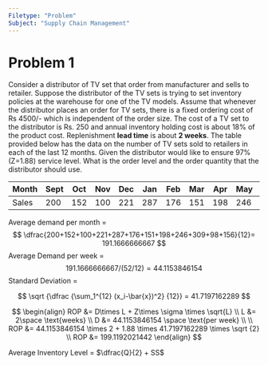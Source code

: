 ```yaml
---
Filetype: "Problem"
Subject: "Supply Chain Management"
---
```


# Problem 1
Consider a distributor of TV set that order from manufacturer and sells to retailer. Suppose the distributor of the TV sets is trying to set inventory policies at the warehouse for one of the TV models. Assume that whenever the distributor places an order for TV sets, there is a fixed ordering cost of Rs 4500/- which is independent of the order size. The cost of a TV set to the distributor is Rs. 250 and annual inventory holding cost is about 18% of the product cost. Replenishment **lead time** is about **2 weeks**. The table provided below has the data on the number of TV sets sold to retailers in each of the last 12 months. Given the distributor would like to ensure 97% (Z=1.88) service level. What is the order level and the order quantity that the distributor should use.

| Month | Sept | Oct | Nov | Dec | Jan | Feb | Mar | Apr | May | Jun | July | Aug |
| ----- | ---- | --- | --- | --- | --- | --- | --- | --- | --- | --- | ---- | --- |
| Sales | 200  | 152 | 100 | 221 | 287 | 176 | 151 | 198 | 246 | 309 | 98   | 156 | 

Average demand per month = 
$$
\dfrac{200+152+100+221+287+176+151+198+246+309+98+156}{12}= 191.1666666667
$$
Average Demand per week = 
$$191.1666666667/(52/12) = 44.1153846154$$
Standard Deviation = 

$$
\sqrt {\dfrac {\sum_1^{12} (x_i-\bar{x})^2} {12}}
= 41.7197162289
$$

$$
\begin{align}
ROP &= D\times L + Z\times \sigma \times \sqrt{L} \\
L &= 2\space \text{weeks} \\
D &= 44.1153846154 \space \text{per week} \\ \\
ROP &= 44.1153846154 \times 2 + 1.88 \times 41.7197162289 \times \sqrt {2} \\
ROP &= 199.1192021442
\end{align}
$$

Average Inventory Level = $\dfrac{Q}{2} + SS$
